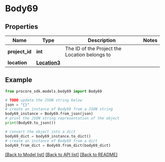 # Body69


## Properties

Name | Type | Description | Notes
------------ | ------------- | ------------- | -------------
**project_id** | **int** | The ID of the Project the Location belongs to | 
**location** | [**Location3**](Location3.md) |  | 

## Example

```python
from procore_sdk.models.body69 import Body69

# TODO update the JSON string below
json = "{}"
# create an instance of Body69 from a JSON string
body69_instance = Body69.from_json(json)
# print the JSON string representation of the object
print(Body69.to_json())

# convert the object into a dict
body69_dict = body69_instance.to_dict()
# create an instance of Body69 from a dict
body69_from_dict = Body69.from_dict(body69_dict)
```
[[Back to Model list]](../README.md#documentation-for-models) [[Back to API list]](../README.md#documentation-for-api-endpoints) [[Back to README]](../README.md)


